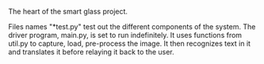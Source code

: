 The heart of the smart glass project.

Files names "*test.py" test out the different components of the system.
The driver program, main.py, is set to run indefinitely.
It uses functions from util.py to capture, load, pre-process the image. It then recognizes text in it and translates it before relaying it back to the user.
